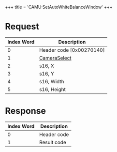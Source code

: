 +++
title = 'CAMU:SetAutoWhiteBalanceWindow'
+++

# Request

| Index Word | Description                                             |
|------------|---------------------------------------------------------|
| 0          | Header code \[0x00270140\]                              |
| 1          | [CameraSelect](Camera_Services#cameraselect "wikilink") |
| 2          | s16, X                                                  |
| 3          | s16, Y                                                  |
| 4          | s16, Width                                              |
| 5          | s16, Height                                             |

# Response

| Index Word | Description |
|------------|-------------|
| 0          | Header code |
| 1          | Result code |
